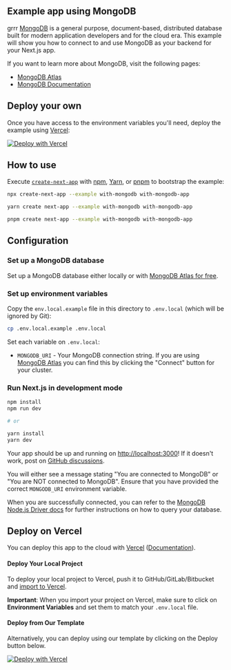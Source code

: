 ## Example app using MongoDB 
grrr
[MongoDB](https://www.mongodb.com/) is a general purpose, document-based, distributed database built for modern application developers and for the cloud era. This example will show you how to connect to and use MongoDB as your backend for your Next.js app.

If you want to learn more about MongoDB, visit the following pages:

- [MongoDB Atlas](https://mongodb.com/atlas)
- [MongoDB Documentation](https://docs.mongodb.com/)

## Deploy your own

Once you have access to the environment variables you'll need, deploy the example using [Vercel](https://vercel.com?utm_source=github&utm_medium=readme&utm_campaign=next-example):

[![Deploy with Vercel](https://vercel.com/button)](https://vercel.com/new/clone?project-name=with-mongodb&repository-name=with-mongodb&repository-url=https%3A%2F%2Fgithub.com%2Fvercel%2Fnext.js%2Ftree%2Fcanary%2Fexamples%2Fwith-mongodb&integration-ids=oac_jnzmjqM10gllKmSrG0SGrHOH)

## How to use

Execute [`create-next-app`](https://github.com/vercel/next.js/tree/canary/packages/create-next-app) with [npm](https://docs.npmjs.com/cli/init), [Yarn](https://yarnpkg.com/lang/en/docs/cli/create/), or [pnpm](https://pnpm.io) to bootstrap the example:

```bash
npx create-next-app --example with-mongodb with-mongodb-app
```

```bash
yarn create next-app --example with-mongodb with-mongodb-app
```

```bash
pnpm create next-app --example with-mongodb with-mongodb-app
```

## Configuration

### Set up a MongoDB database

Set up a MongoDB database either locally or with [MongoDB Atlas for free](https://mongodb.com/atlas).

### Set up environment variables

Copy the `env.local.example` file in this directory to `.env.local` (which will be ignored by Git):

```bash
cp .env.local.example .env.local
```

Set each variable on `.env.local`:

- `MONGODB_URI` - Your MongoDB connection string. If you are using [MongoDB Atlas](https://mongodb.com/atlas) you can find this by clicking the "Connect" button for your cluster.

### Run Next.js in development mode

```bash
npm install
npm run dev

# or

yarn install
yarn dev
```

Your app should be up and running on [http://localhost:3000](http://localhost:3000)! If it doesn't work, post on [GitHub discussions](https://github.com/vercel/next.js/discussions).

You will either see a message stating "You are connected to MongoDB" or "You are NOT connected to MongoDB". Ensure that you have provided the correct `MONGODB_URI` environment variable.

When you are successfully connected, you can refer to the [MongoDB Node.js Driver docs](https://mongodb.github.io/node-mongodb-native/3.4/tutorials/collections/) for further instructions on how to query your database.

## Deploy on Vercel

You can deploy this app to the cloud with [Vercel](https://vercel.com?utm_source=github&utm_medium=readme&utm_campaign=next-example) ([Documentation](https://nextjs.org/docs/deployment)).

#### Deploy Your Local Project

To deploy your local project to Vercel, push it to GitHub/GitLab/Bitbucket and [import to Vercel](https://vercel.com/new?utm_source=github&utm_medium=readme&utm_campaign=next-example).

**Important**: When you import your project on Vercel, make sure to click on **Environment Variables** and set them to match your `.env.local` file.

#### Deploy from Our Template

Alternatively, you can deploy using our template by clicking on the Deploy button below.

[![Deploy with Vercel](https://vercel.com/button)](https://vercel.com/new/clone?project-name=with-mongodb&repository-name=with-mongodb&repository-url=https%3A%2F%2Fgithub.com%2Fvercel%2Fnext.js%2Ftree%2Fcanary%2Fexamples%2Fwith-mongodb&integration-ids=oac_jnzmjqM10gllKmSrG0SGrHOH)
